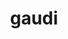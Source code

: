 ---
title: "gaudi"
layout: cache
categories: [package, develop-2025-02-23]
meta: {"compilers": ["gcc@=11.4.0"], "num_specs": 1, "num_specs_by_stack": {"hep": 1, "root": 1}, "oss": ["ubuntu22.04"], "platforms": ["linux"], "stacks": ["hep", "root"], "targets": ["x86_64_v3"], "versions": ["39.2"]}
spec_details: [{"compiler": "gcc@=11.4.0", "hash": "7rkl2ld7wgsclbpm54bce62dva2mst5o", "os": "ubuntu22.04", "platform": "linux", "size": "-", "stacks": ["hep", "root"], "tarball": "https://binaries.spack.io/develop-2025-02-23/build_cache/linux-ubuntu22.04-x86_64_v3/gcc-11.4.0/gaudi-39.2/linux-ubuntu22.04-x86_64_v3-gcc-11.4.0-gaudi-39.2-7rkl2ld7wgsclbpm54bce62dva2mst5o.spack", "target": "x86_64_v3", "variants": ["+aida", "build_system=cmake", "build_type=Release", "~cppunit", "~cuda", "~docs", "+examples", "generator=make", "~gperftools", "+heppdt", "~ipo", "~jemalloc", "~unwind", "~vtune", "+xercesc"], "versions": ["39.2"]}]
---